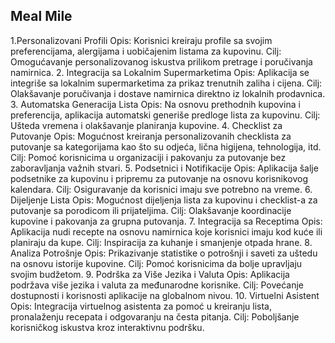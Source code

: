 ## Meal Mile

1.Personalizovani Profili
   Opis: Korisnici kreiraju profile sa svojim preferencijama, alergijama i uobičajenim listama za kupovinu.
   Cilj: Omogućavanje personalizovanog iskustva prilikom pretrage i poručivanja namirnica.
2. Integracija sa Lokalnim Supermarketima
   Opis: Aplikacija se integriše sa lokalnim supermarketima za prikaz trenutnih zaliha i cijena.
   Cilj: Olakšavanje poručivanja i dostave namirnica direktno iz lokalnih prodavnica.
3. Automatska Generacija Lista
   Opis: Na osnovu prethodnih kupovina i preferencija, aplikacija automatski generiše predloge lista za kupovinu.
   Cilj: Ušteda vremena i olakšavanje planiranja kupovine.
4. Checklist za Putovanje
   Opis: Mogućnost kreiranja personalizovanih checklista za putovanje sa kategorijama kao što su odjeća, lična higijena, tehnologija, itd.
   Cilj: Pomoć korisnicima u organizaciji i pakovanju za putovanje bez zaboravljanja važnih stvari.
5. Podsetnici i Notifikacije
   Opis: Aplikacija šalje podsetnike za kupovinu i pripremu za putovanje na osnovu korisnikovog kalendara.
   Cilj: Osiguravanje da korisnici imaju sve potrebno na vreme.
6. Dijeljenje Lista
   Opis: Mogućnost dijeljenja lista za kupovinu i checklist-a za putovanje sa porodicom ili prijateljima.
   Cilj: Olakšavanje koordinacije kupovine i pakovanja za grupna putovanja.
7. Integracija sa Receptima
   Opis: Aplikacija nudi recepte na osnovu namirnica koje korisnici imaju kod kuće ili planiraju da kupe.
   Cilj: Inspiracija za kuhanje i smanjenje otpada hrane.
8. Analiza Potrošnje
   Opis: Prikazivanje statistike o potrošnji i saveti za uštedu na osnovu istorije kupovine.
   Cilj: Pomoć korisnicima da bolje upravljaju svojim budžetom.
9. Podrška za Više Jezika i Valuta
   Opis: Aplikacija podržava više jezika i valuta za međunarodne korisnike.
   Cilj: Povećanje dostupnosti i korisnosti aplikacije na globalnom nivou.
10. Virtuelni Asistent
    Opis: Integracija virtuelnog asistenta za pomoć u kreiranju lista, pronalaženju recepata i odgovaranju na česta pitanja.
    Cilj: Poboljšanje korisničkog iskustva kroz interaktivnu podršku.
